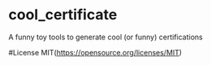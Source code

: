 # cool_certificate
A funny toy tools to generate cool (or funny) certifications

#License
MIT(<https://opensource.org/licenses/MIT>)
